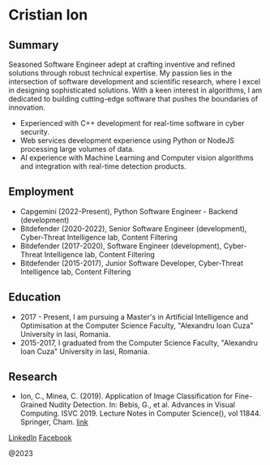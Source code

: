 # Cristian Ion

## Summary
Seasoned Software Engineer adept at crafting inventive and refined solutions through robust technical expertise.
My passion lies in the intersection of software development and scientific research, where I excel in designing
sophisticated solutions. With a keen interest in algorithms, I am dedicated to building cutting-edge software
that pushes the boundaries of innovation.

- Experienced with C++ development for real-time software in cyber security.
- Web services development experience using Python or NodeJS processing large volumes of data.
- AI experience with Machine Learning and Computer vision algorithms and integration with real-time detection products.

## Employment
- Capgemini (2022-Present), Python Software Engineer - Backend (development)
- Bitdefender (2020-2022), Senior Software Engineer (development), Cyber-Threat Intelligence lab, Content Filtering
- Bitdefender (2017-2020), Software Engineer (development), Cyber-Threat Intelligence lab, Content Filtering
- Bitdefender (2015-2017), Junior Software Developer, Cyber-Threat Intelligence lab, Content Filtering

## Education
- 2017 - Present, I am pursuing a Master's in Artificial Intelligence and Optimisation at the Computer Science Faculty, "Alexandru Ioan Cuza" University in Iasi, Romania.
- 2015-2017, I graduated from the Computer Science Faculty, "Alexandru Ioan Cuza" University in Iasi, Romania.

## Research
- Ion, C., Minea, C. (2019). Application of Image Classification for Fine-Grained Nudity Detection. In: Bebis, G., et al. Advances in Visual Computing. ISVC 2019. Lecture Notes in Computer Science(), vol 11844. Springer, Cham. [link](https://doi.org/10.1007/978-3-030-33720-9_1)

[LinkedIn](https://www.linkedin.com/in/cristianion94/)
[Facebook](https://www.facebook.com/cion94/)

@2023

